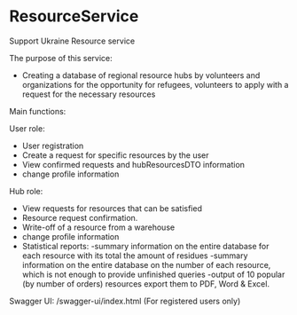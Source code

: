 # ResourceService
Support Ukraine Resource service

The purpose of this service:

- Creating a database of regional resource hubs by volunteers and
organizations for the opportunity for refugees, volunteers to apply
with a request for the necessary resources

Main functions:

User role:
- User registration
- Create a request for specific resources by the user
- View confirmed requests and hubResourcesDTO information
- change profile information

Hub role:
- View requests for resources that can be satisfied
- Resource request confirmation.
- Write-off of a resource from a warehouse
- change profile information
- Statistical reports:
-summary information on the entire database for each resource with its total
the amount of residues
-summary information on the entire database on the number of each resource, which is not
enough to provide unfinished queries
-output of 10 popular (by number of orders) resources
export them to PDF, Word & Excel.

Swagger UI:
/swagger-ui/index.html
(For registered users only)